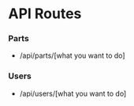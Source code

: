 # API Routes

### Parts
* /api/parts/[what you want to do]

### Users
* /api/users/[what you want to do]